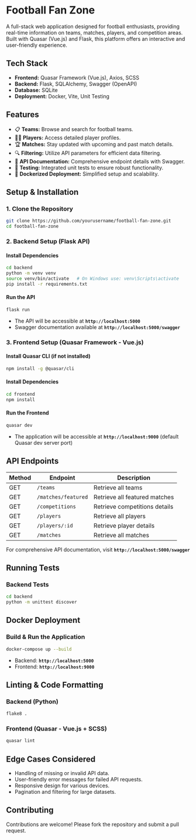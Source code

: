 # Football Fan Zone

A full-stack web application designed for football enthusiasts, providing real-time information on teams, matches, players, and competition areas. Built with Quasar (Vue.js) and Flask, this platform offers an interactive and user-friendly experience.

## Tech Stack

- **Frontend:** Quasar Framework (Vue.js), Axios, SCSS
- **Backend:** Flask, SQLAlchemy, Swagger (OpenAPI)
- **Database:** SQLite
- **Deployment:** Docker, Vite, Unit Testing

## Features

- 📋 **Teams:** Browse and search for football teams.
- 🏃‍♂️ **Players:** Access detailed player profiles.
- 🏆 **Matches:** Stay updated with upcoming and past match details.
- 🔍 **Filtering:** Utilize API parameters for efficient data filtering.
- 📄 **API Documentation:** Comprehensive endpoint details with Swagger.
- 🧪 **Testing:** Integrated unit tests to ensure robust functionality.
- 🐳 **Dockerized Deployment:** Simplified setup and scalability.

## Setup & Installation

### 1. Clone the Repository

```bash
git clone https://github.com/yourusername/football-fan-zone.git
cd football-fan-zone
```

### 2. Backend Setup (Flask API)

#### Install Dependencies

```bash
cd backend
python -m venv venv
source venv/bin/activate   # On Windows use: venv\Scripts\activate
pip install -r requirements.txt
```

#### Run the API

```bash
flask run
```

- The API will be accessible at **`http://localhost:5000`**
- Swagger documentation available at **`http://localhost:5000/swagger`**

### 3. Frontend Setup (Quasar Framework - Vue.js)

#### Install Quasar CLI (if not installed)

```bash
npm install -g @quasar/cli
```

#### Install Dependencies

```bash
cd frontend
npm install
```

#### Run the Frontend

```bash
quasar dev
```

- The application will be accessible at **`http://localhost:9000`** (default Quasar dev server port)

## API Endpoints

| Method | Endpoint         | Description           |
|--------|------------------|-----------------------|
| GET    | `/teams`         | Retrieve all teams    |
| GET    | `/matches/featured` | Retrieve all featured matches  |
| GET    | `/competitions`  | Retrieve competitions details |
| GET    | `/players`       | Retrieve all players  |
| GET    | `/players/:id`   | Retrieve player details |
| GET    | `/matches`       | Retrieve all matches  |

For comprehensive API documentation, visit **`http://localhost:5000/swagger`**

## Running Tests

### Backend Tests

```bash
cd backend
python -m unittest discover
```

## Docker Deployment

### Build & Run the Application

```bash
docker-compose up --build
```

- Backend: **`http://localhost:5000`**
- Frontend: **`http://localhost:9000`**

## Linting & Code Formatting

### Backend (Python)

```bash
flake8 .
```

### Frontend (Quasar - Vue.js + SCSS)

```bash
quasar lint
```

## Edge Cases Considered

- Handling of missing or invalid API data.
- User-friendly error messages for failed API requests.
- Responsive design for various devices.
- Pagination and filtering for large datasets.

## Contributing

Contributions are welcome! Please fork the repository and submit a pull request.

